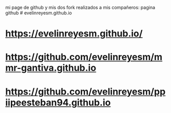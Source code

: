mi page de github y mis dos fork realizados a mis compañeros:
pagina github # evelinreyesm.github.io
# https://evelinreyesm.github.io/
# https://github.com/evelinreyesm/mmr-gantiva.github.io
# https://github.com/evelinreyesm/ppiipeesteban94.github.io
